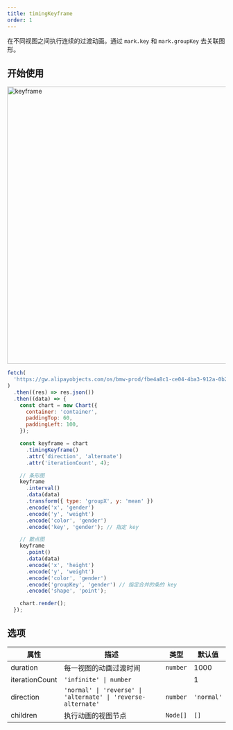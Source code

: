 ```yaml
---
title: timingKeyframe
order: 1
---
```


在不同视图之间执行连续的过渡动画。通过 `mark.key` 和 `mark.groupKey` 去关联图形。

## 开始使用

<img src="https://gw.alipayobjects.com/zos/raptor/1669043493952/point-keyframe.gif" width=640 alt="keyframe"/>

```js
fetch(
  'https://gw.alipayobjects.com/os/bmw-prod/fbe4a8c1-ce04-4ba3-912a-0b26d6965333.json',
)
  .then((res) => res.json())
  .then((data) => {
    const chart = new Chart({
      container: 'container',
      paddingTop: 60,
      paddingLeft: 100,
    });

    const keyframe = chart
      .timingKeyframe()
      .attr('direction', 'alternate')
      .attr('iterationCount', 4);

    // 条形图
    keyframe
      .interval()
      .data(data)
      .transform({ type: 'groupX', y: 'mean' })
      .encode('x', 'gender')
      .encode('y', 'weight')
      .encode('color', 'gender')
      .encode('key', 'gender'); // 指定 key

    // 散点图
    keyframe
      .point()
      .data(data)
      .encode('x', 'height')
      .encode('y', 'weight')
      .encode('color', 'gender')
      .encode('groupKey', 'gender') // 指定合并的条的 key
      .encode('shape', 'point');

    chart.render();
  });
```

## 选项

| 属性           | 描述                                                          | 类型     | 默认值     |
| -------------- | ------------------------------------------------------------- | -------- | ---------- |
| duration       | 每一视图的动画过渡时间                                        | `number` | 1000       |
| iterationCount | `'infinite' \| number`                                        |          | 1          |
| direction      | `'normal' \| 'reverse' \| 'alternate' \| 'reverse-alternate'` | `number` | `'normal'` |
| children       | 执行动画的视图节点                                            | `Node[]` | `[]`       |
